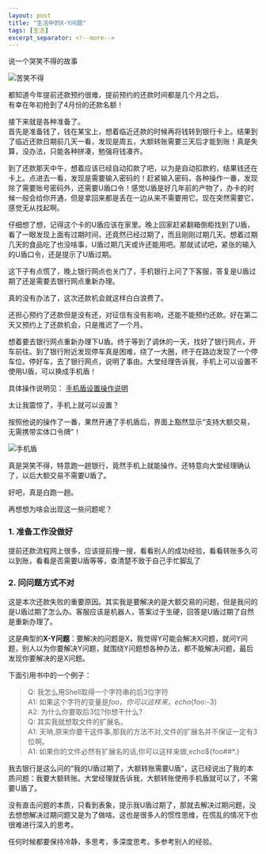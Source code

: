 ```yaml
---
layout: post
title: "生活中的X-Y问题"
tags: [生活]
excerpt_separator: <!--more-->
---
```


说一个哭笑不得的故事

![苦笑不得](https://cdn.jsdelivr.net/gh/leanfish2011/data@main/img/laugh_cry.jpg)

都知道今年提前还款预约很难，提前预约的还款时间都是几个月之后。  
有幸在年初抢到了4月份的还款名额！  

接下来就是各种准备了。  
首先是准备钱了，钱在某宝上，想着临近还款的时候再将钱转到银行卡上。结果到了临近还款日期前几天一看，发现是周五，大额转账需要三天后才能到账！真是失算，没办法，只能各种拼凑，勉强将钱凑齐。<!--more-->

到了还款那天中午，想着应该已经自动扣款了吧，以为是自动扣款的，结果钱还在卡上。点进去一看，发现是需要输入密码的！赶紧输入密码，各种操作一番，发现除了需要账号密码外，还需要U盾口令！感觉U盾是好几年前的产物了，办卡的时候一般会给你开通，但是拿回来都是丢在一边从来不需要用它。现在突然需要它，感觉无从找起啊。

仔细想了想，记得这个卡的U盾应该在家里。晚上回家赶紧翻箱倒柜找到了U盾，看了一眼发现上面有过期时间，还竟然已经过期了，而且刚刚过期几天。想着过期几天的食品吃了也没啥事，U盾过期几天或许还能用吧。那就试试吧，紧张的输入的U盾口令，还是提示了U盾过期。

这下子有点慌了，晚上银行网点也关门了，手机银行上问了下客服，答复是U盾过期了还是需要去银行网点重新办理。

真的没有办法了，这次还款机会就这样白白浪费了。

还担心预约了还款但是没有还，对征信有没有影响，还能不能预约还款。好在第二天又预约上了还款机会，只是推迟了一个月。

想着要去银行网点重新办理下U盾。终于等到了调休的一天，找好了银行网点，开车前往。到了银行附近发现停车真是困难，绕了一大圈，终于在路边发现了一个停车位。停好车，去了银行网点，说明了事由。大堂经理告诉我，手机上可以设置不使用U盾，可以换成手机盾！

具体操作说明见：
<a href="https://jingyan.baidu.com/article/03b2f78c0cd6ed1fa337aed0.html" target="_blank">手机盾设置操作说明</a>

太让我震惊了，手机上就可以设置？

按照他说的操作了一番，果然开通了手机盾后，界面上豁然显示“支持大额交易，无需携带实体口令牌”！

![手机盾](https://cdn.jsdelivr.net/gh/leanfish2011/data@main/img/U.webp)

真是哭笑不得，特意跑一趟银行，竟然手机上就能操作。还特意向大堂经理确认了，以后大额交易不需要U盾了。

好吧，真是白跑一趟。

再想想为啥会出现这一些问题呢？  

### 1. 准备工作没做好  
提前还款流程网上很多，应该提前搜一搜，看看别人的成功经验，看看转账多久可以到账，看看是否需要U盾等等，查清楚不致于自己手忙脚乱了

### 2. 问问题方式不对  
这是本次还款失败的重要原因。其实我是要解决的是大额交易的问题，但是我问的是U盾过期了怎么办。客服应该是机器人，答案过于生硬，回答是U盾过期了自然是重新办理了。

这是典型的**X-Y问题**：要解决的问题是X，我觉得Y可能会解决X问题，就问Y问题，别人以为你要解决Y问题，就围绕Y问题想各种办法，都不能解决问题，最后发现你要解决的是X问题。  

下面引用书中的一个例子：
> Q: 我怎么用Shell取得一个字符串的后3位字符  
> A1: 如果这个字符的变量是$foo，你可以这样来，echo${foo:-3}  
> A2: 为什么你要取后3位?你想干什么?  
> Q: 其实我就想取文件的扩展名。  
> A1: 天呐,原来你要干这件事,那我的方法不对,文件的扩展名并不保证一定有3位啊。  
> A1: 如果你的文件必然有扩展名的话,你可以这样来做,echo${foo##*.}  

我去银行是这么问的“我的U盾过期了，大额转账需要U盾”，这已经说出了我的本质问题：我要大额转账。大堂经理就告诉我，大额转账使用手机盾就可以了，不需要U盾了。

没有直击问题的本质，只看到表象，提示我U盾过期了，那就去解决过期问题，没去想想解决过期问题又是为了做啥。这也是很多人的惯性思维，在慌乱的情况下也很难进行深入的思考。

任何时候都要保持冷静，多思考，多深度思考。多参考别人的经验。